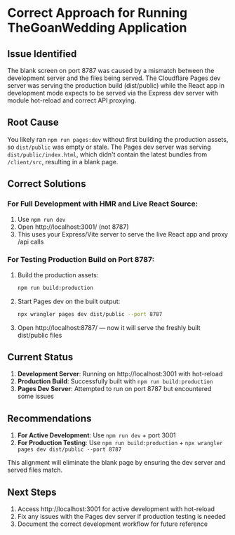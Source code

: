 # Correct Approach for Running TheGoanWedding Application

## Issue Identified
The blank screen on port 8787 was caused by a mismatch between the development server and the files being served. The Cloudflare Pages dev server was serving the production build (dist/public) while the React app in development mode expects to be served via the Express dev server with module hot-reload and correct API proxying.

## Root Cause
You likely ran `npm run pages:dev` without first building the production assets, so `dist/public` was empty or stale. The Pages dev server was serving `dist/public/index.html`, which didn't contain the latest bundles from `/client/src`, resulting in a blank page.

## Correct Solutions

### For Full Development with HMR and Live React Source:
1. Use `npm run dev` 
2. Open http://localhost:3001/ (not 8787)
3. This uses your Express/Vite server to serve the live React app and proxy /api calls

### For Testing Production Build on Port 8787:
1. Build the production assets:
   ```bash
   npm run build:production
   ```
2. Start Pages dev on the built output:
   ```bash
   npx wrangler pages dev dist/public --port 8787
   ```
3. Open http://localhost:8787/ — now it will serve the freshly built dist/public files

## Current Status

1. **Development Server**: Running on http://localhost:3001 with hot-reload
2. **Production Build**: Successfully built with `npm run build:production`
3. **Pages Dev Server**: Attempted to run on port 8787 but encountered some issues

## Recommendations

1. **For Active Development**: Use `npm run dev` + port 3001
2. **For Production Testing**: Use `npm run build:production` + `npx wrangler pages dev dist/public --port 8787`

This alignment will eliminate the blank page by ensuring the dev server and served files match.

## Next Steps

1. Access http://localhost:3001 for active development with hot-reload
2. Fix any issues with the Pages dev server if production testing is needed
3. Document the correct development workflow for future reference